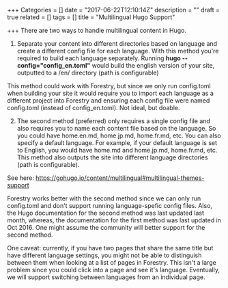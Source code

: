 +++
Categories = []
date = "2017-06-22T12:10:14Z"
description = ""
draft = true
related = []
tags = []
title = "Multilingual Hugo Support"

+++
There are two ways to handle multilingual content in Hugo.

1) Separate your content into different directories based on language and create a different config file for each language.   With this method you're required to build each language separately. Running **hugo --config="config_en.toml"** would build the english version of your site, outputted to a /en/ directory (path is configurable)

This method could work with Forestry, but since we only run config.toml when building your site it would require you to import each language as a different project into Forestry and ensuring each config file were named config.toml (instead of config_en.toml). Not ideal, but doable.

2) The second method (preferred) only requires a single config file and also requires you to name each content file based on the language. So you could have home.en.md, home.jp.md, home.fr.md, etc. You can also specify a default language. For example, if your default language is set to English, you would have home.md and home.jp.md, home.fr.md, etc.  This method also outputs the site into different language directories (path is configurable).

See here: https://gohugo.io/content/multilingual#multilingual-themes-support

Forestry works better with the second method since we can only run config.toml and don't support running language-spefic config files. Also, the Hugo documentation for the second method was last updated last month, whereas, the documentation for the first method was last updated in Oct 2016.  One might assume the community will better support for the second method.

One caveat: currently, if you have two pages that share the same title but have different language settings, you might not be able to distinguish between them when looking at a list of pages in Forestry.  This isn't a large problem since you could click into a page and see it's language. Eventually, we will support switching between languages from an individual page.